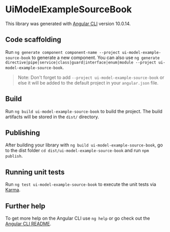 # UiModelExampleSourceBook

This library was generated with [Angular CLI](https://github.com/angular/angular-cli) version 10.0.14.

## Code scaffolding

Run `ng generate component component-name --project ui-model-example-source-book` to generate a new component. You can also use `ng generate directive|pipe|service|class|guard|interface|enum|module --project ui-model-example-source-book`.
> Note: Don't forget to add `--project ui-model-example-source-book` or else it will be added to the default project in your `angular.json` file. 

## Build

Run `ng build ui-model-example-source-book` to build the project. The build artifacts will be stored in the `dist/` directory.

## Publishing

After building your library with `ng build ui-model-example-source-book`, go to the dist folder `cd dist/ui-model-example-source-book` and run `npm publish`.

## Running unit tests

Run `ng test ui-model-example-source-book` to execute the unit tests via [Karma](https://karma-runner.github.io).

## Further help

To get more help on the Angular CLI use `ng help` or go check out the [Angular CLI README](https://github.com/angular/angular-cli/blob/master/README.md).
